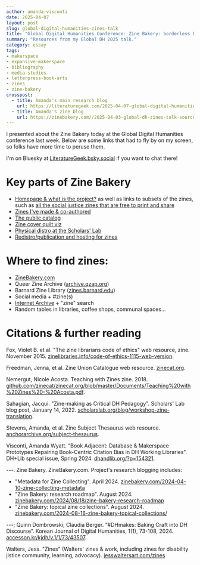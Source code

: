 ```yaml
---
author: amanda-visconti
date: 2025-04-07
layout: post
slug: global-digital-humanities-zines-talk
title: "Global Digital Humanities Conference: Zine Bakery: borderless DH research, methods training, and scholarly communication via zines"
summary: "Resources from my Global DH 2025 talk."
category: essay
tags:
- makerspace
- expansive-makerspace
- bibliography
- media-studies
- letterpress-book-arts
- zines
- zine-bakery
crosspost:
  - title: Amanda's main research blog
    url: https://literaturegeek.com/2025-04-07-global-digital-humanities-zines-talk
  - title: Amanda's zine blog
    url: https://zinebakery.com//2025-04-03-global-dh-zines-talk-sources/
---
```


I presented about the Zine Bakery today at the Global Digital Humanities conference last week. Below are some links that had to fly by on my screen, so folks have more time to peruse them.

I'm on Bluesky at [LiteratureGeek.bsky.social](https://LiteratureGeek.bsky.social) if you want to chat there!

# Key parts of Zine Bakery
* [Homepage & what is the project?](https://zinebakery.com) as well as links to subsets of the zines, such as [all the social justice zines that are free to print and share](https://zinebakery.com/subsets/free-sj-zines)  
* [Zines I've made & co-authored](https://zinebakery.com/homemade-zines)  
* [The public catalog](https://airtable.com/appY7WyBFjSzLXQd6/shr3DDj5X1uNPUzyn/tbl88Svfsrkg3YV5Z)  
* [Zine cover quilt viz](https://zinebakery.com/zine-quilt)  
* [Physical distro at the Scholars' Lab](https://scholarslab.lib.virginia.edu/work/zine-bakery/)  
* [Redistro/publication and hosting for zines](https://zinebakery.com/redistro)  

# Where to find zines:
* [ZineBakery.com](https://zinebakery.com)    
* Queer Zine Archive ([archive.qzap.org](https://archive.qzap.org))  
* Barnard Zine Library ([zines.barnard.edu](https://zines.barnard.edu))  
* Social media + #zine(s) 
* [Internet Archive](https://archive.org) + "zine" search  
* Random tables in libraries, coffee shops, communal spaces...

# Citations & further reading
Fox, Violet B. et al. "The zine librarians code of ethics" web resource, zine. November 2015. [zinelibraries.info/code-of-ethics-1115-web-version](https://zinelibraries.info/code-of-ethics-1115-web-version).  

Freedman, Jenna, et al. Zine Union Catalogue web resource. [zinecat.org](https://zinecat.org).  

Nemergut, Nicole Acosta. Teaching with Zines zine. 2018. [github.com/zinecat/zinecat.org/blob/master/Documents/Teaching%20with%20Zines%20-%20Acosta.pdf](https://github.com/zinecat/zinecat.org/blob/master/Documents/Teaching%20with%20Zines%20-%20Acosta.pdf).

Sahagian, Jacqui. "Zine-making as Critical DH Pedagogy". Scholars' Lab blog post, January 14, 2022. [scholarslab.org/blog/workshop-zine-translation](https://scholarslab.org/blog/workshop-zine-translation/).  

Stevens, Amanda, et al. Zine Subject Thesaurus web resource. [anchorarchive.org/subject-thesaurus](https://anchorarchive.org/subject-thesaurus).  

Visconti, Amanda Wyatt. “Book Adjacent: Database & Makerspace Prototypes Repairing Book-Centric Citation Bias in DH Working Libraries”. DH+Lib special issue, Spring 2024. [dhandlib.org/?p=154321]( https://dhandlib.org/?p=154321).  
 
---. Zine Bakery. ZineBakery.com. Project's research blogging includes:
* "Metadata for Zine Collecting". April 2024. [zinebakery.com/2024-04-10-zine-collecting-metadata](https://zinebakery.com/2024-04-10-zine-collecting-metadata)  
* "Zine Bakery: research roadmap". August 2024. [zinebakery.com/2024/08/18/zine-bakery-research-roadmap](https://zinebakery.com/2024/08/18/zine-bakery-research-roadmap)  
* "Zine Bakery: topical zine collections". August 2024. [zinebakery.com/2024-08-16-zine-bakery-topical-collections/](https://zinebakery.com/2024-08-16-zine-bakery-topical-collections/)    

---; Quinn Dombrowski; Claudia Berger. “#DHmakes: Baking Craft into DH Discourse”. Korean Journal of Digital Humanities, 1(1), 73-108, 2024. [accesson.kr/kjdh/v.1/1/73/43507](https://accesson.kr/kjdh/v.1/1/73/43507).  

Walters, Jess. "Zines" (Walters' zines & work, including zines for disability jistice community, learning, advocacy). [jesswaltersart.com/zines](https://jesswaltersart.com/zines/)